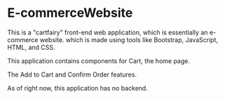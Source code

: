 # E-commerceWebsite
This is a "cartfairy" front-end web application, which is essentially an e-commerce website. which is made using tools like Bootstrap, JavaScript, HTML, and CSS. 

This application contains components for Cart, the home page. 

The Add to Cart and Confirm Order features.

As of right now, this application has no backend. 
